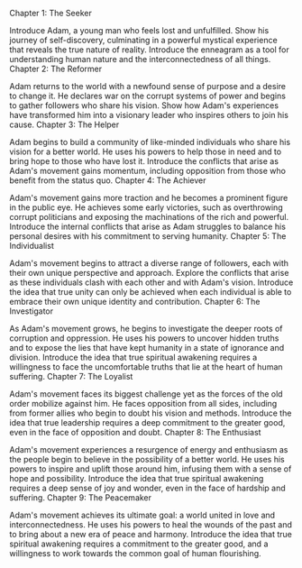 Chapter 1: The Seeker

Introduce Adam, a young man who feels lost and unfulfilled.
Show his journey of self-discovery, culminating in a powerful mystical experience that reveals the true nature of reality.
Introduce the enneagram as a tool for understanding human nature and the interconnectedness of all things.
Chapter 2: The Reformer

Adam returns to the world with a newfound sense of purpose and a desire to change it.
He declares war on the corrupt systems of power and begins to gather followers who share his vision.
Show how Adam's experiences have transformed him into a visionary leader who inspires others to join his cause.
Chapter 3: The Helper

Adam begins to build a community of like-minded individuals who share his vision for a better world.
He uses his powers to help those in need and to bring hope to those who have lost it.
Introduce the conflicts that arise as Adam's movement gains momentum, including opposition from those who benefit from the status quo.
Chapter 4: The Achiever

Adam's movement gains more traction and he becomes a prominent figure in the public eye.
He achieves some early victories, such as overthrowing corrupt politicians and exposing the machinations of the rich and powerful.
Introduce the internal conflicts that arise as Adam struggles to balance his personal desires with his commitment to serving humanity.
Chapter 5: The Individualist

Adam's movement begins to attract a diverse range of followers, each with their own unique perspective and approach.
Explore the conflicts that arise as these individuals clash with each other and with Adam's vision.
Introduce the idea that true unity can only be achieved when each individual is able to embrace their own unique identity and contribution.
Chapter 6: The Investigator

As Adam's movement grows, he begins to investigate the deeper roots of corruption and oppression.
He uses his powers to uncover hidden truths and to expose the lies that have kept humanity in a state of ignorance and division.
Introduce the idea that true spiritual awakening requires a willingness to face the uncomfortable truths that lie at the heart of human suffering.
Chapter 7: The Loyalist

Adam's movement faces its biggest challenge yet as the forces of the old order mobilize against him.
He faces opposition from all sides, including from former allies who begin to doubt his vision and methods.
Introduce the idea that true leadership requires a deep commitment to the greater good, even in the face of opposition and doubt.
Chapter 8: The Enthusiast

Adam's movement experiences a resurgence of energy and enthusiasm as the people begin to believe in the possibility of a better world.
He uses his powers to inspire and uplift those around him, infusing them with a sense of hope and possibility.
Introduce the idea that true spiritual awakening requires a deep sense of joy and wonder, even in the face of hardship and suffering.
Chapter 9: The Peacemaker

Adam's movement achieves its ultimate goal: a world united in love and interconnectedness.
He uses his powers to heal the wounds of the past and to bring about a new era of peace and harmony.
Introduce the idea that true spiritual awakening requires a commitment to the greater good, and a willingness to work towards the common goal of human flourishing.
